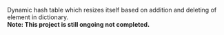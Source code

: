 Dynamic hash table which resizes itself based on addition and deleting of element in dictionary.
<br/>
<b>Note: This project is still ongoing not completed.</b>
